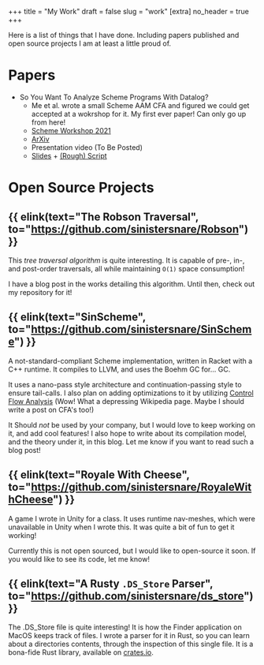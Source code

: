+++
title = "My Work"
draft = false
slug = "work"
[extra]
no_header = true
+++

Here is a list of things that I have done. Including papers published and open source projects I am at least a little proud of.

# Papers #

* So You Want To Analyze Scheme Programs With Datalog?
	* Me et al. wrote a small Scheme AAM CFA and figured we could get accepted at a wokrshop for it. My first ever paper! Can only go up from here!
	* [Scheme Workshop 2021](https://icfp21.sigplan.org/home/scheme-2021#program)
	* [ArXiv](https://arxiv.org/abs/2107.12909)
	* Presentation video (To Be Posted)
	* [Slides](/static/SW2021Slides.pdf) + [(Rough) Script](/static/SW2021Script.pdf)

# Open Source Projects #

## {{ elink(text="The Robson Traversal", to="https://github.com/sinistersnare/Robson") }}

This _tree traversal algorithm_ is quite interesting. It is capable of pre-, in-, and post-order traversals, all while maintaining `O(1)` space consumption!

I have a blog post in the works detailing this algorithm. Until then, check out my repository for it!

## {{ elink(text="SinScheme", to="https://github.com/sinistersnare/SinScheme") }}

A not-standard-compliant Scheme implementation, written in Racket with a C++ runtime. It compiles to LLVM, and uses the Boehm GC for... GC.

It uses a nano-pass style architecture and continuation-passing style to ensure tail-calls.
I also plan on adding optimizations to it by utilizing [Control Flow Analysis](https://en.wikipedia.org/wiki/Control_flow_analysis) (Wow! What a depressing Wikipedia page. Maybe I should write a post on CFA's too!)

It Should _not_ be used by your company, but I would love to keep working on it, and add cool features! I also hope to write about its compilation model, and the theory under it, in this blog. Let me know if you want to read such a blog post!

## {{ elink(text="Royale With Cheese", to="https://github.com/sinistersnare/RoyaleWithCheese") }}

A game I wrote in Unity for a class. It uses runtime nav-meshes, which were unavailable in Unity when I wrote this. It was quite a bit of fun to get it working!

Currently this is not open sourced, but I would like to open-source it soon. If you would like to see its code, let me know!

## {{ elink(text="A Rusty `.DS_Store` Parser", to="https://github.com/sinistersnare/ds_store") }}

The .DS_Store file is quite interesting! It is how the Finder application on MacOS keeps track of files. I wrote a parser for it in Rust, so you can learn about a directories contents, through the inspection of this single file. It is a bona-fide Rust library, available on [crates.io](https://crates.io/crates/ds_store).
